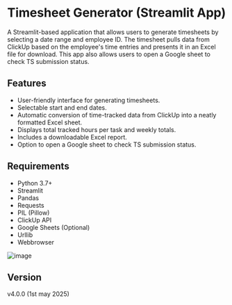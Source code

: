 # Timesheet Generator (Streamlit App)

A Streamlit-based application that allows users to generate timesheets by selecting a date range and employee ID. The timesheet pulls data from ClickUp based on the employee's time entries and presents it in an Excel file for download. This app also allows users to open a Google sheet to check TS submission status.

## Features

- User-friendly interface for generating timesheets.
- Selectable start and end dates.
- Automatic conversion of time-tracked data from ClickUp into a neatly formatted Excel sheet.
- Displays total tracked hours per task and weekly totals.
- Includes a downloadable Excel report.
- Option to open a Google sheet to check TS submission status.

## Requirements

- Python 3.7+
- Streamlit
- Pandas
- Requests
- PIL (Pillow)
- ClickUp API
- Google Sheets (Optional)
- Urllib
- Webbrowser

![image](https://github.com/user-attachments/assets/10110a24-7f39-4407-9a32-620cfd3f6f61)

## Version
v4.0.0 (1st may 2025)
